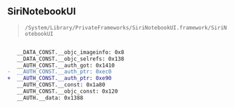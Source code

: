 ## SiriNotebookUI

> `/System/Library/PrivateFrameworks/SiriNotebookUI.framework/SiriNotebookUI`

```diff

   __DATA_CONST.__objc_imageinfo: 0x8
   __DATA_CONST.__objc_selrefs: 0x138
   __AUTH_CONST.__auth_got: 0x1410
-  __AUTH_CONST.__auth_ptr: 0xec0
+  __AUTH_CONST.__auth_ptr: 0xe90
   __AUTH_CONST.__const: 0x1a80
   __AUTH_CONST.__objc_const: 0x120
   __AUTH.__data: 0x1388

```
